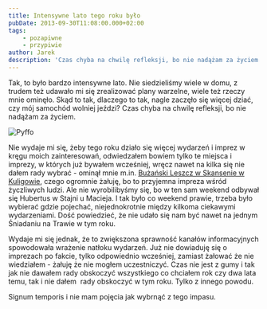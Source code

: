 ```yaml
---
title: Intensywne lato tego roku było
pubDate: 2013-09-30T11:08:00.000+02:00
tags:
    - pozapiwne
    - przypiwie
author: Jarek
description: 'Czas chyba na chwilę refleksji, bo nie nadążam za życiem.'
---
```


Tak, to było bardzo intensywne lato. Nie siedzieliśmy wiele w domu, z trudem też udawało mi się zrealizować plany warzelne, wiele też rzeczy mnie ominęło. Skąd to tak, dlaczego to tak, nagle zaczęło się więcej dziać, czy mój samochód wolniej jeździ? Czas chyba na chwilę refleksji, bo nie nadążam za życiem.

![Pyffo](http://3.bp.blogspot.com/-8BO1IfTQ2D8/UdFKlNH9WBI/AAAAAAAAC6U/-FQhkjbrRUc/s800/%255BUNSET%255D)

Nie wydaje mi się, żeby tego roku działo się więcej wydarzeń i imprez w kręgu moich zainteresowań, odwiedzałem bowiem tylko te miejsca i imprezy, w których już bywałem wcześniej, wręcz nawet na kilka się nie dałem rady wybrać - ominął mnie m.in. [Bużański Leszcz w Skansenie w Kuligowie](http://skansen.powiatwolominski.pl/rybka-lubi-plywac-w-skansenie-w-kuligowie/), czego ogromnie żałuję, bo to przyjemna impreza wśród życzliwych ludzi. Ale nie wyrobilibyśmy się, bo w ten sam weekend odbywał się Hubertus w Stajni u Macieja. I tak było co weekend prawie, trzeba było wybierać gdzie pojechać, niejednokrotnie między kilkoma ciekawymi wydarzeniami. Dość powiedzieć, że nie udało się nam być nawet na jednym Śniadaniu na Trawie w tym roku.

Wydaje mi się jednak, że to zwiększona sprawność kanałów informacyjnych spowodowała wrażenie natłoku wydarzeń. Już nie dowiaduję się o imprezach po fakcie, tylko odpowiednio wcześniej, zamiast żałować że nie wiedziałem - żałuję że nie mogłem uczestniczyć. Czas nie jest z gumy i tak jak nie dawałem rady obskoczyć wszystkiego co chciałem rok czy dwa lata temu, tak i nie dałem  rady obskoczyć w tym roku. Tylko z innego powodu.

Signum temporis i nie mam pojęcia jak wybrnąć z tego impasu.
